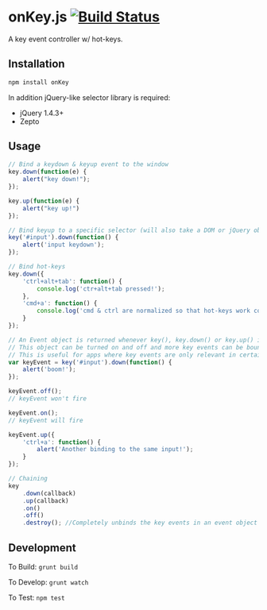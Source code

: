 onKey.js [![Build Status](https://travis-ci.org/bpeacock/onKey.png?branch=master)](https://travis-ci.org/bpeacock/onKey)
============

A key event controller w/ hot-keys.

Installation
------------

```bash
npm install onKey
```

In addition jQuery-like selector library is required:
- jQuery 1.4.3+
- Zepto

Usage
-----

```javascript
// Bind a keydown & keyup event to the window
key.down(function(e) {
    alert("key down!");
});

key.up(function(e) {
    alert("key up!")
});

// Bind keyup to a specific selector (will also take a DOM or jQuery object)
key('#input').down(function() {
    alert('input keydown');
});

// Bind hot-keys
key.down({
    'ctrl+alt+tab': function() {
        console.log('ctr+alt+tab pressed!');
    },
    'cmd+a': function() {
        console.log('cmd & ctrl are normalized so that hot-keys work consistently across operating systems');
    }
});

// An Event object is returned whenever key(), key.down() or key.up() is called.
// This object can be turned on and off and more key events can be bound to it.
// This is useful for apps where key events are only relevant in certain views.
var keyEvent = key('#input').down(function() {
    alert('boom!');
});

keyEvent.off();
// keyEvent won't fire

keyEvent.on();
// keyEvent will fire

keyEvent.up({
    'ctrl+a': function() {
        alert('Another binding to the same input!');
    }
});

// Chaining
key
    .down(callback)
    .up(callback)
    .on()
    .off()
    .destroy(); //Completely unbinds the key events in an event object
```

Development
-----------

To Build: `grunt build`

To Develop: `grunt watch`

To Test: `npm test`
